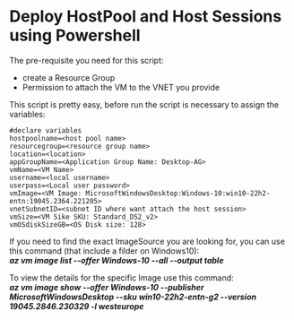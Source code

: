 # Deploy HostPool and Host Sessions using Powershell

The pre-requisite you need for this script:  
* create a Resource Group  
* Permission to attach the VM to the VNET you provide  

This script is pretty easy, before run the script is necessary to assign the variables:    
```
#declare variables  
hostpoolname=<host pool name>  
resourcegroup=<resource group name>  
location=<location>  
appGroupName=<Application Group Name: Desktop-AG>  
vmName=<VM Name>  
username=<local username>  
userpass=<Local user password>  
vmImage=<VM Image: MicrosoftWindowsDesktop:Windows-10:win10-22h2-entn:19045.2364.221205>    
vnetSubnetID=<subnet ID where want attach the host session>  
vmSize=<VM Sike SKU: Standard_DS2_v2>  
vmOSdiskSizeGB=<OS Disk size: 128>  
```

If you need to find the exact ImageSource you are looking for, you can use this command (that include a filder on Windows10):  
***az vm image list --offer Windows-10 --all --output table***  
  
To view the details for the specific Image use this command:  
***az vm image show --offer Windows-10 --publisher MicrosoftWindowsDesktop --sku win10-22h2-entn-g2 --version 19045.2846.230329 -l westeurope***
  
